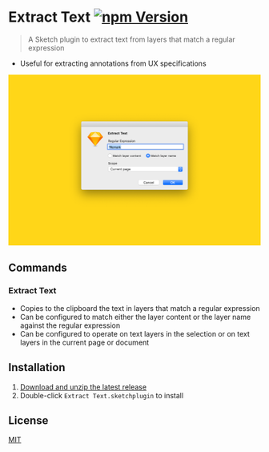 # Extract Text [![npm Version](https://img.shields.io/npm/v/sketch-extract-text)](https://www.npmjs.com/package/sketch-extract-text)

> A Sketch plugin to extract text from layers that match a regular expression

- Useful for extracting annotations from UX specifications

![Dialog](media/dialog.png)

## Commands

### Extract Text

- Copies to the clipboard the text in layers that match a regular expression
- Can be configured to match either the layer content or the layer name against the regular expression
- Can be configured to operate on text layers in the selection or on text layers in the current page or document

## Installation

1. [Download and unzip the latest release](https://github.com/yuanqing/sketch-plugins/releases/download/sketch-extract-text-0.7.0/plugin.zip)
2. Double-click `Extract Text.sketchplugin` to install

## License

[MIT](LICENSE.md)
